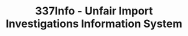---
layout: default
bigquery: https://console.cloud.google.com/bigquery?p=patents-public-data&d=usitc_investigations&page=dataset&project=sheets-management-319211
citation: US International Trade Commission 337Info Unfair Import Investigations Information
  System
contributors: US International Trade Comission
cost: None
description: US International Trade Commission 337Info Unfair Import Investigations
  Information System contains data on investigations done under Section 337. Section
  337 declares the infringement of certain statutory intellectual property rights
  and other forms of unfair competition in import trade to be unlawful practices.
  Most Section 337 investigations involve allegations of patent or registered trademark
  infringement.
documentation: FAQ and tutorial available on the site
last_edit: 04/05/2022, 14:43:22
location: https://pubapps2.usitc.gov/337external/
maintained_by: US International Trade Comission
schema_fields:
- investigationTermDate
- endDateMarkmanHearing
- lastUpdated
- teoProceedingInvolved
- finalIdOnViolationIssue
- dateCreated
- respondent
- publication_number
- actualStartDateEvidHear
- cafcAppeals
- finalDetViolation
- teoIdDueDate
- teoReliefGranted
- title
- id
- copyrightNumbers
- complainant
- internalRemand
- finalIdOnViolationDue
- scheduledStartDateEvidHear
- dateComplaintFiled
- investigationNo
- actualEndDateEvidHear
- markmanHearing
- gcAttorney
- startDateMarkmanHearing
- investigationType
- currentActiveALJ
- trademarkNumbers
- targetDate
- invUnfairAct
- ouiiAttorney
- patentNumbers
- patentNumber
- finalDetNoViolation
- aljAssigned
- htsNumbers
- scheduledEndDateEvidHear
- teoIdIssueDate
- docketNo
- dateOfPublicationFrNotice
- currentStatus
- reportingRequirements
- ouiiParticipation
- issueDateOtherNonFinal
shortname: unfair_import_investigations
tags:
- import
- legal
- trade
timeframe: 2008-2021 (prior to 2008 downloadable as a JSON file)
title: 337Info - Unfair Import Investigations Information System
uuid: 2721f5ec-e599-4890-9265-9706719fc71e
---